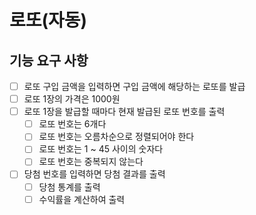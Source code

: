 # 로또(자동)

## 기능 요구 사항
- [ ] 로또 구입 금액을 입력하면 구입 금액에 해당하는 로또를 발급
- [ ] 로또 1장의 가격은 1000원
- [ ] 로또 1장을 발급할 때마다 현재 발급된 로또 번호를 출력
  - [ ] 로또 번호는 6개다
  - [ ] 로또 번호는 오름차순으로 정렬되어야 한다
  - [ ] 로또 번호는 1 ~ 45 사이의 숫자다
  - [ ] 로또 번호는 중복되지 않는다
- [ ] 당첨 번호를 입력하면 당첨 결과를 출력
  - [ ] 당첨 통계를 출력
  - [ ] 수익률을 계산하여 출력
